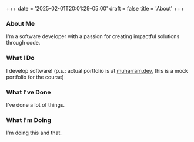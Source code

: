 +++
date = '2025-02-01T20:01:29-05:00'
draft = false
title = 'About'
+++

### About Me

I'm a software developer with a passion for creating impactful solutions through code.

### What I Do

I develop software! (p.s.: actual portfolio is at [muharram.dev](https://muharram.dev), this is a mock portfolio for the course)

### What I've Done

I've done a lot of things.

### What I'm Doing

I'm doing this and that.